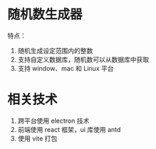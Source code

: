 # 随机数生成器

特点：

1. 随机生成设定范围内的整数
2. 支持自定义数据库，随机数可以从数据库中获取
3. 支持 window、mac 和 Linux 平台

# 相关技术

1. 跨平台使用 electron 技术
2. 前端使用 react 框架，ui 库使用 antd
3. 使用 vite 打包
